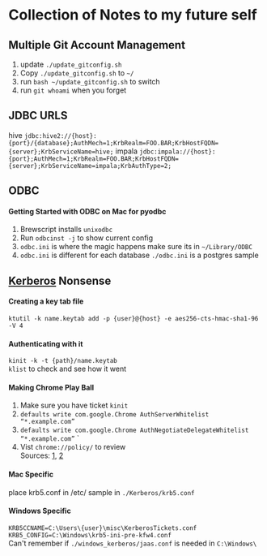 # Collection of Notes to my future self

## Multiple Git Account Management

1. update `./update_gitconfig.sh`
1. Copy `./update_gitconfig.sh` to `~/`
1. run `bash ~/update_gitconfig.sh` to switch
1. run `git whoami` when you forget

## JDBC URLS

hive `jdbc:hive2://{host}:{port}/{database};AuthMech=1;KrbRealm=FOO.BAR;KrbHostFQDN={server};KrbServiceName=hive;`
impala `jdbc:impala://{host}:{port};AuthMech=1;KrbRealm=FOO.BAR;KrbHostFQDN={server};KrbServiceName=impala;KrbAuthType=2;`

## ODBC

#### Getting Started with ODBC on Mac for pyodbc

1. Brewscript installs `unixodbc`
1. Run `odbcinst -j` to show current config
1. `odbc.ini` is where the magic happens make sure its in `~/Library/ODBC`
1. `odbc.ini` is different for each database `./odbc.ini` is a postgres sample

## [Kerberos](https://web.mit.edu/kerberos/krb5-latest/doc/basic/ccache_def.html) Nonsense

#### Creating a key tab file
`ktutil -k name.keytab add -p {user}@{host} -e aes256-cts-hmac-sha1-96 -V 4`
#### Authenticating with it
`kinit -k -t {path}/name.keytab`  
`klist` to check and see how it went

#### Making Chrome Play Ball

1. Make sure you have ticket `kinit`
1. `defaults write com.google.Chrome AuthServerWhitelist “*.example.com”`
1. `defaults write com.google.Chrome AuthNegotiateDelegateWhitelist “*.example.com”`
`
1. Vist `chrome://policy/` to review  
Sources: [1](https://www.jeffgeerling.com/blogs/jeff-geerling/kerberos-authentication-mac-os), [2](http://sachinparmarblog.com/kerberos-authentication-on-mac-os-x-with-google-chrome/)

#### Mac Specific
place krb5.conf in /etc/
sample in `./Kerberos/krb5.conf`

#### Windows Specific
`KRB5CCNAME=C:\Users\{user}\misc\KerberosTickets.conf`  
`KRB5_CONFIG=C:\Windows\krb5-ini-pre-kfw4.conf`  
Can't remember if `./windows_kerberos/jaas.conf` is needed in `C:\Windows\`
